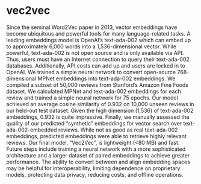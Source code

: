 # vec2vec
Since the seminal Word2Vec paper in 2013, vector embeddings have become ubiquitous and powerful tools for many language-related tasks. A leading embeddings model is OpenAI’s text-ada-002 which can embed up to approximately 6,000 words into a 1,536-dimensional vector. While powerful, text-ada-002 is not open source and is only available via API. Thus, users must have an Internet connection to query their text-ada-002 databases. Additionally, API costs can add up and users are locked in to OpenAI. We trained a simple neural network to convert open-source 768-dimensional MPNet embeddings into text-ada-002 embeddings. We compiled a subset of 50,000 reviews from Stanford’s Amazon Fine Foods dataset. We calculated MPNet and text-ada-002 embeddings for each review and trained a simple neural network for 75 epochs. Our model achieved an average cosine similarity of 0.932 on 10,000 unseen reviews in our held-out test dataset. Given the high dimension (1,536) of text-ada-002 embeddings, 0.932 is quite impressive. Finally, we manually assessed the quality of our predicted “synthetic” embeddings for vector search over text-ada-002-embedded reviews. While not as good as real text-ada-002 embeddings, predicted embeddings were able to retrieve highly relevant reviews. Our final model, “Vec2Vec”, is lightweight (<80 MB) and fast. Future steps include training a neural network with a more sophisticated architecture and a larger dataset of paired embeddings to achieve greater performance. The ability to convert between and align embedding spaces may be helpful for interoperability, limiting dependence on proprietary models, protecting data privacy, reducing costs, and offline operations.
